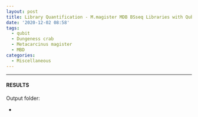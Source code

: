 ```yaml
---
layout: post
title: Library Quantification - M.magister MDB BSseq Libraries with Qubit
date: '2020-12-02 08:58'
tags: 
  - qubit
  - Dungeness crab
  - Metacarcinus magister
  - MBD
categories: 
  - Miscellaneous
---
```




---

#### RESULTS

Output folder:

- []()

